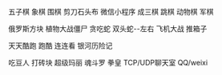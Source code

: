 五子棋
象棋
围棋
剪刀石头布  微信小程序
成三棋
跳棋
动物棋
军棋

俄罗斯方块
植物大战僵尸
贪吃蛇     双头蛇--左右
飞机大战
推箱子

天天酷跑  跑酷   连连看 银河历险记

吃豆人  打砖块  超级玛丽  魂斗罗  拳皇  TCP/UDP聊天室  QQ/weixi

